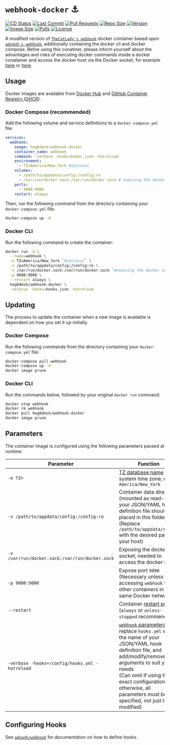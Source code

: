# `webhook-docker` &#9875;

[![CD Status](https://img.shields.io/github/workflow/status/Heg0Dmsk/docker-webhook/Build%20And%20Push%20Docker%20Images?label=Continious%20Deployment&style=for-the-badge)](https://github.com/Heg0Dmsk/docker-webhook)
[![Last Commit](https://img.shields.io/github/last-commit/Heg0Dmsk/docker-webhook?style=for-the-badge&logoColor=white&logo=github)](https://github.com/Heg0Dmsk/docker-webhook)
[![Pull Requests](https://img.shields.io/github/issues-pr/heg0dmsk/webhook-docker?style=for-the-badge)](https://github.com/Heg0Dmsk/docker-webhook)
[![Repo Size](https://img.shields.io/github/repo-size/heg0dmsk/webhook-docker?style=for-the-badge)](https://github.com/Heg0Dmsk/docker-webhook)
[![Version](https://img.shields.io/docker/v/heg0dmsk/webhook-docker?style=for-the-badge)](https://hub.docker.com/r/heg0dmsk/webhook-docker)
[![Image Size](https://img.shields.io/docker/image-size/heg0dmsk/webhook-docker/latest?style=for-the-badge&logoColor=white&logo=docker)](https://hub.docker.com/r/heg0dmsk/webhook-docker)
[![Pulls](https://img.shields.io/docker/pulls/heg0dmsk/webhook-docker.svg?style=for-the-badge)](https://hub.docker.com/r/heg0dmsk/webhook-docker)
[![License](https://img.shields.io/github/license/heg0dmsk/webhook-docker?style=for-the-badge)](https://github.com/Heg0Dmsk/docker-webhook)


A modified version of [`TheCatLady's webhook`](https://github.com/TheCatLady/docker-webhook) docker container based upon [`adnanh's webhook`](https://github.com/adnanh/webhook),   additionally containing the docker cli and docker compose. Befoe using this conatiner, please inform yourself about the advantages and risks of executing docker commands inside a docker conatainer and access the docker host via the Docker socket, for example [here](https://jpetazzo.github.io/2015/09/03/do-not-use-docker-in-docker-for-ci/) or [here](https://tomgregory.com/running-docker-in-docker-on-windows/).

## Usage

Docker images are available from [Docker Hub](https://hub.docker.com/r/heg0dmsk/webhook-docker) and [GitHub Container Registry (GHCR)](https://github.com/users/heg0dmsk/packages/container/package/webhook-docker).

### Docker Compose (recommended)

Add the following volume and service definitions to a `docker-compose.yml` file:

```yaml
services:
  webhook:
    image: heg0dmsk/webhook-docker
    container_name: webhook
    command: -verbose -hooks=hooks.json -hotreload
    environment:
      - TZ=America/New_York #optional
    volumes:
      - /path/to/appdata/config:/config:ro
      - /var/run/docker.sock:/var/run/docker.sock # exposing the docker socket, needed to access the docker host
    ports:
      - 9000:9000
    restart: always
```

Then, run the following command from the directory containing your `docker-compose.yml` file:

```bash
docker-compose up -d
```

### Docker CLI

Run the following command to create the container:

```bash
docker run -d \
  --name=webhook \
  -e TZ=America/New_York `#optional` \
  -v /path/to/appdata/config:/config:ro \
  -v /var/run/docker.sock:/var/run/docker.sock `#exposing the docker socket, needed to access the docker host` \
  -p 9000:9000 \
  --restart always \
  heg0dmsk/webhook-docker \
  -verbose -hooks=hooks.json -hotreload
```

## Updating

The process to update the container when a new image is available is dependent on how you set it up initially.

### Docker Compose

Run the following commands from the directory containing your `docker-compose.yml` file:

```bash
docker-compose pull webhook
docker-compose up -d
docker image prune
```

### Docker CLI

Run the commands below, followed by your original `docker run` command:

```bash
docker stop webhook
docker rm webhook
docker pull heg0dmsk/webhook-docker
docker image prune
```

## Parameters

The container image is configured using the following parameters passed at runtime:

| Parameter                                      | Function                                                                                                                                                                                                                                                                                                                                              |
| ---------------------------------------------- | ----------------------------------------------------------------------------------------------------------------------------------------------------------------------------------------------------------------------------------------------------------------------------------------------------------------------------------------------------- |
| `-e TZ=`                                       | [TZ database name](https://en.wikipedia.org/wiki/List_of_tz_database_time_zones) of system time zone; e.g., `America/New_York`                                                                                                                                                                                                                        |
| `-v /path/to/appdata/config:/config:ro`        | Container data directory (mounted as read-only); your JSON/YAML hook definition file should be placed in this folder<br/>(Replace `/path/to/appdata/config` with the desired path on your host)
| `-v /var/run/docker.sock:/var/run/docker.sock` | Exposing the docker socket, needed to access the docker host    |
| `-p 9000:9000`                                 | Expose port `9000`<br/>(Necessary unless only accessing `webhook` via other containers in the same Docker network)                                                                                                                                                                                                                                    |
| `--restart`                                    | Container [restart policy](https://docs.docker.com/engine/reference/run/#restart-policies---restart)<br/>(`always` or `unless-stopped` recommended)                                                                                                                                                                                                   |
| `-verbose -hooks=/config/hooks.yml -hotreload` | [`webhook` parameters](https://github.com/adnanh/webhook/blob/master/docs/Webhook-Parameters.md); replace `hooks.yml` with the name of your JSON/YAML hook definition file, and add/modify/remove arguments to suit your needs<br/>(Can omit if using this exact configuration; otherwise, all parameters must be specified, not just those modified) |

## Configuring Hooks

See [`adnanh/webhook`](https://github.com/adnanh/webhook) for documentation on how to define hooks.
